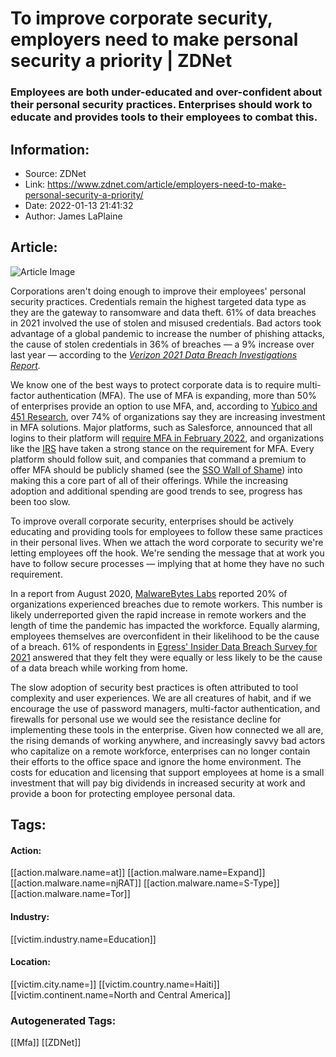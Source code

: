 # To improve corporate security, employers need to make personal security a priority | ZDNet
### Employees are both under-educated and over-confident about their personal security practices. Enterprises should work to educate and provides tools to their employees to combat this.

## Information:
+ Source: ZDNet
+ Link: https://www.zdnet.com/article/employers-need-to-make-personal-security-a-priority/
+ Date: 2022-01-13 21:41:32
+ Author: James LaPlaine


## Article:
![Article Image](https://www.zdnet.com/a/img/resize/19f73bb04ad18cface64bf66093ec6ce68031a2d/2021/11/02/7387c473-3583-4f1c-b521-1f00f9f1d790/security-key-c-nfc-iphone.jpg?width=770&height=578&fit=crop&auto=webp)

Corporations aren't doing enough to improve their employees' personal security practices. Credentials remain the highest targeted data type as they are the gateway to ransomware and data theft. 61% of data breaches in 2021 involved the use of stolen and misused credentials. Bad actors took advantage of a global pandemic to increase the number of phishing attacks, the cause of stolen credentials in 36% of breaches — a 9% increase over last year — according to the *[Verizon 2021 Data Breach Investigations Report](https://www.verizon.com/business/resources/reports/2021-data-breach-investigations-report.pdfx).*

We know one of the best ways to protect corporate data is to require multi-factor authentication (MFA). The use of MFA is expanding, more than 50% of enterprises provide an option to use MFA, and, according to [Yubico and 451 Research](https://www.yubico.com/blog/75-of-enterprise-security-managers-plan-to-increase-mfa-spending-according-to-new-study-by-yubico-and-451-research/), over 74% of organizations say they are increasing investment in MFA solutions. Major platforms, such as Salesforce, announced that all logins to their platform will [require MFA in February 2022](https://help.salesforce.com/s/articleView?id=000356005&type=1), and organizations like the [IRS](https://www.irs.gov/privacy-disclosure/multi-factor-authentication-implementation) have taken a strong stance on the requirement for MFA. Every platform should follow suit, and companies that command a premium to offer MFA should be publicly shamed (see the [SSO Wall of Shame](https://sso.tax/)) into making this a core part of all of their offerings. While the increasing adoption and additional spending are good trends to see, progress has been too slow.

To improve overall corporate security, enterprises should be actively educating and providing tools for employees to follow these same practices in their personal lives. When we attach the word corporate to security we're letting employees off the hook. We're sending the message that at work you have to follow secure processes — implying that at home they have no such requirement.

In a report from August 2020, [MalwareBytes Labs](https://blog.malwarebytes.com/reports/2020/08/20-percent-of-organizations-experienced-breach-due-to-remote-worker-labs-report-reveals/) reported 20% of organizations experienced breaches due to remote workers. This number is likely underreported given the rapid increase in remote workers and the length of time the pandemic has impacted the workforce. Equally alarming, employees themselves are overconfident in their likelihood to be the cause of a breach. 61% of respondents in [Egress' Insider Data Breach Survey for 2021](https://www.businesswire.com/news/home/20210713005123/en/94-Of-Organizations-Have-Suffered-Insider-Data-Breaches-Egress-Research-Reveals) answered that they felt they were equally or less likely to be the cause of a data breach while working from home.

The slow adoption of security best practices is often attributed to tool complexity and user experiences. We are all creatures of habit, and if we encourage the use of password managers, multi-factor authentication, and firewalls for personal use we would see the resistance decline for implementing these tools in the enterprise. Given how connected we all are, the rising demands of working anywhere, and increasingly savvy bad actors who capitalize on a remote workforce, enterprises can no longer contain their efforts to the office space and ignore the home environment. The costs for education and licensing that support employees at home is a small investment that will pay big dividends in increased security at work and provide a boon for protecting employee personal data.





## Tags:

#### Action:
[[action.malware.name=at]] [[action.malware.name=Expand]] [[action.malware.name=njRAT]] [[action.malware.name=S-Type]] [[action.malware.name=Tor]]

#### Industry:
[[victim.industry.name=Education]]

#### Location:
[[victim.city.name=]] [[victim.country.name=Haiti]] [[victim.continent.name=North and Central America]]

### Autogenerated Tags:
[[Mfa]] [[ZDNet]]

